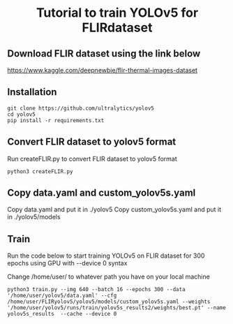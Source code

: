 #  <div align="center">Tutorial to train YOLOv5 for FLIRdataset</div>

## Download FLIR dataset using the link below
https://www.kaggle.com/deepnewbie/flir-thermal-images-dataset

## Installation
```
git clone https://github.com/ultralytics/yolov5
cd yolov5
pip install -r requirements.txt
```

## Convert FLIR dataset to yolov5 format
Run createFLIR.py to convert FLIR dataset to yolov5 format
```
python3 createFLIR.py
```

## Copy data.yaml and custom_yolov5s.yaml 
Copy data.yaml and put it in ./yolov5 
Copy custom_yolov5s.yaml and put it in ./yolov5/models

## Train
Run the code below to start training YOLOv5 on FLIR dataset for 300 epochs using GPU with --device 0 syntax

Change /home/user/ to whatever path you have on your local machine
```
python3 train.py --img 640 --batch 16 --epochs 300 --data '/home/user/yolov5/data.yaml' --cfg /home/user/FLIRyolov5/yolov5/models/custom_yolov5s.yaml --weights '/home/user/yolov5/runs/train/yolov5s_results2/weights/best.pt' --name yolov5s_results  --cache --device 0 
```

